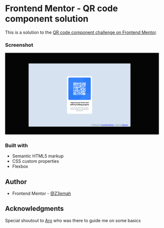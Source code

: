 # Frontend Mentor - QR code component solution

This is a solution to the [QR code component challenge on Frontend Mentor](https://www.frontendmentor.io/challenges/qr-code-component-iux_sIO_H). 


### Screenshot

![Screenshot](/QR-code-component-main/images/QR-code-preview.png)


### Built with

- Semantic HTML5 markup
- CSS custom properties
- Flexbox
  


## Author

- Frontend Mentor - [@Z3emah](https://www.frontendmentor.io/profile/Z3emah)


## Acknowledgments
Special shoutout to [Aro](https://www.frontendmentor.io/profile/) who was there to guide me on some basics
